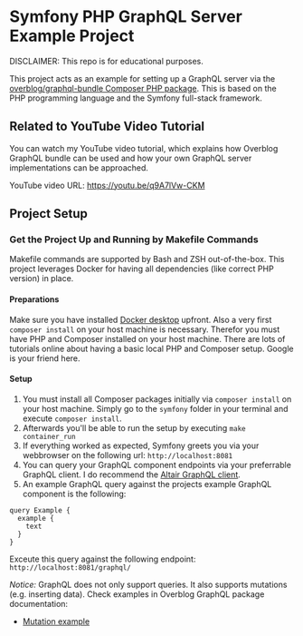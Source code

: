 # Symfony PHP GraphQL Server Example Project

DISCLAIMER: This repo is for educational purposes.

This project acts as an example for setting up a GraphQL server via the 
[overblog/graphql-bundle Composer PHP package](https://github.com/overblog/GraphQLBundle). This is based on the PHP 
programming language and the Symfony full-stack framework.

## Related to YouTube Video Tutorial
You can watch my YouTube video tutorial, which explains how Overblog GraphQL bundle can be used and how your own GraphQL server 
implementations can be approached.

YouTube video URL: https://youtu.be/q9A7lVw-CKM

## Project Setup

### Get the Project Up and Running by Makefile Commands
Makefile commands are supported by Bash and ZSH out-of-the-box. This project leverages Docker for having all
dependencies (like correct PHP version) in place. 

#### Preparations
Make sure you have installed 
[Docker desktop](https://www.docker.com/products/docker-desktop/) upfront. Also a very first `composer install` on your
host machine is necessary. Therefor you must have PHP and Composer installed on your host machine. There are lots of
tutorials online about having a basic local PHP and Composer setup. Google is your friend here.

#### Setup
1. You must install all Composer packages initially via `composer install` on your host machine. Simply go to the 
`symfony` folder in your terminal and execute `composer install`.
2. Afterwards you'll be able to run the setup by executing `make container_run`
3. If everything worked as expected, Symfony greets you via your webbrowser on the following url: `http://localhost:8081`
4. You can query your GraphQL component endpoints via your preferrable GraphQL client. I do recommend the 
[Altair GraphQL client](https://altairgraphql.dev/).
5. An example GraphQL query against the projects example GraphQL component is the following:
```
query Example {
  example {
    text
  }
}
```
Exceute this query against the following endpoint: `http://localhost:8081/graphql/`

_Notice:_ GraphQL does not only support queries. It also supports mutations (e.g. inserting data). Check examples 
in Overblog GraphQL package documentation:
* [Mutation example](https://github.com/overblog/GraphQLBundle/blob/master/docs/definitions/mutation.md)
